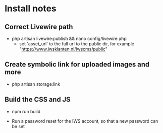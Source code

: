 # Install notes
## Correct Livewire path
- php artisan livewire:publish && nano config/livewire.php
  - set 'asset_url' to the full url to the public dir, for example "https://www.iwsklanten.nl/iwscms/public"

## Create symbolic link for uploaded images and more
- php artisan storage:link

## Build the CSS and JS
- npm run build

- Run a password reset for the IWS account, so that a new password can be set


